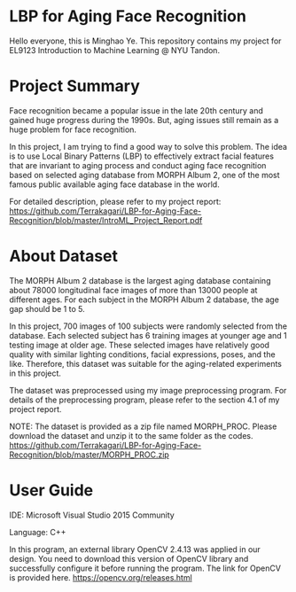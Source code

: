 # LBP for Aging Face Recognition

Hello everyone, this is Minghao Ye. This repository contains my project for EL9123 Introduction to Machine Learning @ NYU Tandon.

# Project Summary

Face recognition became a popular issue in the late 20th century and gained huge progress during the 1990s. But, aging issues still remain as a huge problem for face recognition. 

In this project, I am trying to find a good way to solve this problem. The idea is to use Local Binary Patterns (LBP) to effectively extract facial features that are invariant to aging process and conduct aging face recognition based on selected aging database from MORPH Album 2, one of the most famous public available aging face database in the world.

For detailed description, please refer to my project report: https://github.com/Terrakagari/LBP-for-Aging-Face-Recognition/blob/master/IntroML_Project_Report.pdf 

# About Dataset

The MORPH Album 2 database is the largest aging database containing about 78000 longitudinal face images of more than 13000 people at different ages. For each subject in the MORPH Album 2 database, the age gap should be 1 to 5. 

In this project, 700 images of 100 subjects were randomly selected from the database. Each selected subject has 6 training images at younger age and 1 testing image at older age. These selected images have relatively good quality with similar lighting conditions, facial expressions, poses, and the like. Therefore, this dataset was suitable for the aging-related experiments in this project.

The dataset was preprocessed using my image preprocessing program. For details of the preprocessing program, please refer to the section 4.1 of my project report.

NOTE: The dataset is provided as a zip file named MORPH_PROC. Please download the dataset and unzip it to the same folder as the codes. https://github.com/Terrakagari/LBP-for-Aging-Face-Recognition/blob/master/MORPH_PROC.zip 

# User Guide

IDE: Microsoft Visual Studio 2015 Community

Language: C++

In this program, an external library OpenCV 2.4.13 was applied in our design. You need to download this version of OpenCV library and successfully configure it before running the program. The link for OpenCV is provided here. https://opencv.org/releases.html
